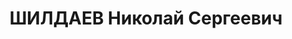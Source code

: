 ---
title: ШИЛДАЕВ Николай Сергеевич
description: "1882 г.р., место рождения: Россия, Симбирская губ., Карсунский у-д,\
  \ слоб. Усть-Урень, русский, прож.: Свердловская обл., г. Надеждинск, старый поселок,\
  \ работал: ж. д. им. Л.М. Кагановича, ст. Надеждинск, 13-й вагонный участок, мастер\
  \ по ремонту вагонов. \n  Арестован 21 августа 1937 г., осужден 23 января 1938 г.\
  \ Мера наказания: 15 лет тюремного заключения."
---